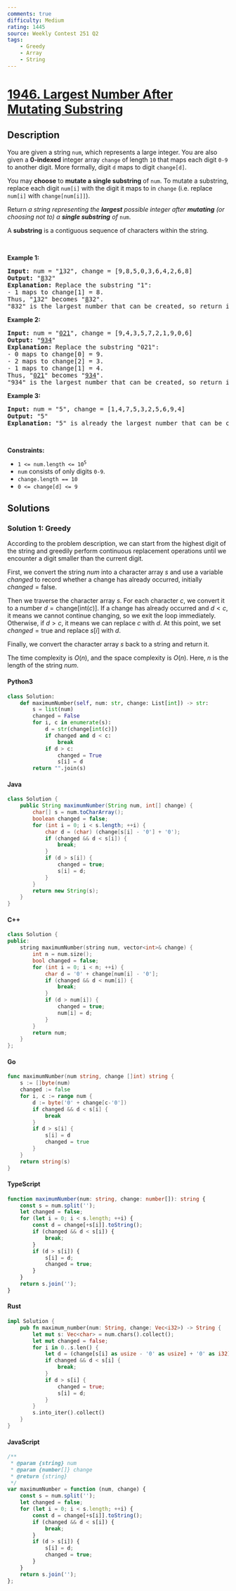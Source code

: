```yaml
---
comments: true
difficulty: Medium
rating: 1445
source: Weekly Contest 251 Q2
tags:
    - Greedy
    - Array
    - String
---
```


<!-- problem:start -->

# [1946. Largest Number After Mutating Substring](https://leetcode.com/problems/largest-number-after-mutating-substring)

## Description

<!-- description:start -->

<p>You are given a string <code>num</code>, which represents a large integer. You are also given a <strong>0-indexed</strong> integer array <code>change</code> of length <code>10</code> that maps each digit <code>0-9</code> to another digit. More formally, digit <code>d</code> maps to digit <code>change[d]</code>.</p>

<p>You may <strong>choose</strong> to <b>mutate a single substring</b> of <code>num</code>. To mutate a substring, replace each digit <code>num[i]</code> with the digit it maps to in <code>change</code> (i.e. replace <code>num[i]</code> with <code>change[num[i]]</code>).</p>

<p>Return <em>a string representing the <strong>largest</strong> possible integer after <strong>mutating</strong> (or choosing not to) a <strong>single substring</strong> of </em><code>num</code>.</p>

<p>A <strong>substring</strong> is a contiguous sequence of characters within the string.</p>

<p>&nbsp;</p>
<p><strong class="example">Example 1:</strong></p>

<pre>
<strong>Input:</strong> num = &quot;<u>1</u>32&quot;, change = [9,8,5,0,3,6,4,2,6,8]
<strong>Output:</strong> &quot;<u>8</u>32&quot;
<strong>Explanation:</strong> Replace the substring &quot;1&quot;:
- 1 maps to change[1] = 8.
Thus, &quot;<u>1</u>32&quot; becomes &quot;<u>8</u>32&quot;.
&quot;832&quot; is the largest number that can be created, so return it.
</pre>

<p><strong class="example">Example 2:</strong></p>

<pre>
<strong>Input:</strong> num = &quot;<u>021</u>&quot;, change = [9,4,3,5,7,2,1,9,0,6]
<strong>Output:</strong> &quot;<u>934</u>&quot;
<strong>Explanation:</strong> Replace the substring &quot;021&quot;:
- 0 maps to change[0] = 9.
- 2 maps to change[2] = 3.
- 1 maps to change[1] = 4.
Thus, &quot;<u>021</u>&quot; becomes &quot;<u>934</u>&quot;.
&quot;934&quot; is the largest number that can be created, so return it.
</pre>

<p><strong class="example">Example 3:</strong></p>

<pre>
<strong>Input:</strong> num = &quot;5&quot;, change = [1,4,7,5,3,2,5,6,9,4]
<strong>Output:</strong> &quot;5&quot;
<strong>Explanation:</strong> &quot;5&quot; is already the largest number that can be created, so return it.
</pre>

<p>&nbsp;</p>
<p><strong>Constraints:</strong></p>

<ul>
	<li><code>1 &lt;= num.length &lt;= 10<sup>5</sup></code></li>
	<li><code>num</code> consists of only digits <code>0-9</code>.</li>
	<li><code>change.length == 10</code></li>
	<li><code>0 &lt;= change[d] &lt;= 9</code></li>
</ul>

<!-- description:end -->

## Solutions

<!-- solution:start -->

### Solution 1: Greedy

According to the problem description, we can start from the highest digit of the string and greedily perform continuous replacement operations until we encounter a digit smaller than the current digit.

First, we convert the string $\textit{num}$ into a character array $\textit{s}$ and use a variable $\textit{changed}$ to record whether a change has already occurred, initially $\textit{changed} = \text{false}$.

Then we traverse the character array $\textit{s}$. For each character $\textit{c}$, we convert it to a number $\textit{d} = \text{change}[\text{int}(\textit{c})]$. If a change has already occurred and $\textit{d} < \textit{c}$, it means we cannot continue changing, so we exit the loop immediately. Otherwise, if $\textit{d} > \textit{c}$, it means we can replace $\textit{c}$ with $\textit{d}$. At this point, we set $\textit{changed} = \text{true}$ and replace $\textit{s}[i]$ with $\textit{d}$.

Finally, we convert the character array $\textit{s}$ back to a string and return it.

The time complexity is $O(n)$, and the space complexity is $O(n)$. Here, $n$ is the length of the string $\textit{num}$.

<!-- tabs:start -->

#### Python3

```python
class Solution:
    def maximumNumber(self, num: str, change: List[int]) -> str:
        s = list(num)
        changed = False
        for i, c in enumerate(s):
            d = str(change[int(c)])
            if changed and d < c:
                break
            if d > c:
                changed = True
                s[i] = d
        return "".join(s)
```

#### Java

```java
class Solution {
    public String maximumNumber(String num, int[] change) {
        char[] s = num.toCharArray();
        boolean changed = false;
        for (int i = 0; i < s.length; ++i) {
            char d = (char) (change[s[i] - '0'] + '0');
            if (changed && d < s[i]) {
                break;
            }
            if (d > s[i]) {
                changed = true;
                s[i] = d;
            }
        }
        return new String(s);
    }
}
```

#### C++

```cpp
class Solution {
public:
    string maximumNumber(string num, vector<int>& change) {
        int n = num.size();
        bool changed = false;
        for (int i = 0; i < n; ++i) {
            char d = '0' + change[num[i] - '0'];
            if (changed && d < num[i]) {
                break;
            }
            if (d > num[i]) {
                changed = true;
                num[i] = d;
            }
        }
        return num;
    }
};
```

#### Go

```go
func maximumNumber(num string, change []int) string {
	s := []byte(num)
	changed := false
	for i, c := range num {
		d := byte('0' + change[c-'0'])
		if changed && d < s[i] {
			break
		}
		if d > s[i] {
			s[i] = d
			changed = true
		}
	}
	return string(s)
}
```

#### TypeScript

```ts
function maximumNumber(num: string, change: number[]): string {
    const s = num.split('');
    let changed = false;
    for (let i = 0; i < s.length; ++i) {
        const d = change[+s[i]].toString();
        if (changed && d < s[i]) {
            break;
        }
        if (d > s[i]) {
            s[i] = d;
            changed = true;
        }
    }
    return s.join('');
}
```

#### Rust

```rust
impl Solution {
    pub fn maximum_number(num: String, change: Vec<i32>) -> String {
        let mut s: Vec<char> = num.chars().collect();
        let mut changed = false;
        for i in 0..s.len() {
            let d = (change[s[i] as usize - '0' as usize] + '0' as i32) as u8 as char;
            if changed && d < s[i] {
                break;
            }
            if d > s[i] {
                changed = true;
                s[i] = d;
            }
        }
        s.into_iter().collect()
    }
}
```

#### JavaScript

```js
/**
 * @param {string} num
 * @param {number[]} change
 * @return {string}
 */
var maximumNumber = function (num, change) {
    const s = num.split('');
    let changed = false;
    for (let i = 0; i < s.length; ++i) {
        const d = change[+s[i]].toString();
        if (changed && d < s[i]) {
            break;
        }
        if (d > s[i]) {
            s[i] = d;
            changed = true;
        }
    }
    return s.join('');
};
```

<!-- tabs:end -->

<!-- solution:end -->

<!-- problem:end -->
